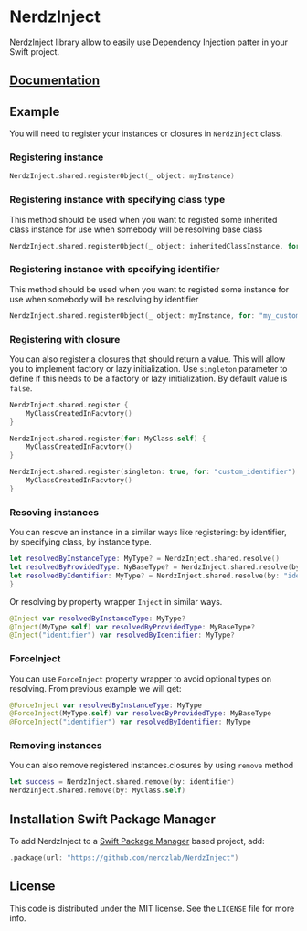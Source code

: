 # NerdzInject

NerdzInject library allow to easily use Dependency Injection patter in your Swift project.

## [Documentation](https://nerdz-inject-doc.vercel.app)

## Example

You will need to register your instances or closures in `NerdzInject` class.

### Registering instance

```swift
NerdzInject.shared.registerObject(_ object: myInstance)
```

### Registering instance with specifying class type

This method should be used when you want to registed some inherited class instance for use when somebody will be resolving base class

```swift
NerdzInject.shared.registerObject(_ object: inheritedClassInstance, for: BaseClass.self)
```

### Registering instance with specifying identifier

This method should be used when you want to registed some instance for use when somebody will be resolving by identifier

```swift
NerdzInject.shared.registerObject(_ object: myInstance, for: "my_custom_identifier")
```

### Registering with closure

You can also register a closures that should return a value. This will allow you to implement factory or lazy initialization. 
Use `singleton` parameter to define if this needs to be a factory or lazy initialization. By default value is `false`.

```swift
NerdzInject.shared.register {
    MyClassCreatedInFacvtory()
}

NerdzInject.shared.register(for: MyClass.self) {
    MyClassCreatedInFacvtory()
}

NerdzInject.shared.register(singleton: true, for: "custom_identifier") {
    MyClassCreatedInFacvtory()
}

```

### Resoving instances

You can resove an instance in a similar ways like registering: by identifier, by specifying class, by instance type.

```swift
let resolvedByInstanceType: MyType? = NerdzInject.shared.resolve()
let resolvedByProvidedType: NyBaseType? = NerdzInject.shared.resolve(by: MyType.self)
let resolvedByIdentifier: MyType? = NerdzInject.shared.resolve(by: "identifier")
}
```
Or resolving by property wrapper `Inject` in similar ways.

```swift
@Inject var resolvedByInstanceType: MyType?
@Inject(MyType.self) var resolvedByProvidedType: MyBaseType?
@Inject("identifier") var resolvedByIdentifier: MyType?
```

### ForceInject

You can use `ForceInject` property wrapper to avoid optional types on resolving. From previous example we will get:

```swift
@ForceInject var resolvedByInstanceType: MyType
@ForceInject(MyType.self) var resolvedByProvidedType: MyBaseType
@ForceInject("identifier") var resolvedByIdentifier: MyType
```

### Removing instances

You can also remove registered instances.closures by using `remove` method

```swift
let success = NerdzInject.shared.remove(by: identifier)
NerdzInject.shared.remove(by: MyClass.self)
```

## Installation Swift Package Manager

To add NerdzInject to a [Swift Package Manager](https://swift.org/package-manager/) based project, add:

```swift
.package(url: "https://github.com/nerdzlab/NerdzInject")
```

## License

This code is distributed under the MIT license. See the `LICENSE` file for more info.
